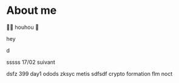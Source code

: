 # About me
🦉🦥 houhou
🦥




hey

d

sssss
17/02
suivant

dsfz
399
day1
odods
zksyc
metis
sdfsdf
crypto formation
flm
noct

